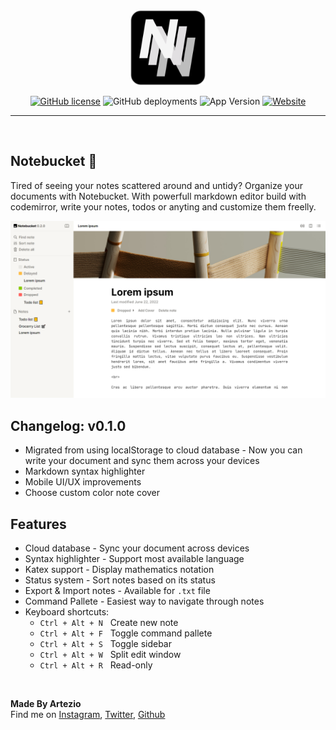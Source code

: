 <!-- Cover -->
<div align='center'>

<img src='./src/assets/logo.svg' alt='logo' width=120>

<br>

[![GitHub license](https://img.shields.io/github/license/Artezi0/note?style=flat-square)](https://github.com/Artezi0/notebucket/blob/new/LICENSE)
![GitHub deployments](https://img.shields.io/github/deployments/Artezi0/notebucket/Production?color=lightGreen&label=build&style=flat-square)
![App Version](https://img.shields.io/badge/version-v0.1.0-orange?style=flat-square)
[![Website](https://img.shields.io/badge/website-online-blueviolet?style=flat-square&logo=vercel)](https://notebucket.vercel.app)

___

</div>

<br>

<!-- Description -->
## Notebucket 📒
Tired of seeing your notes scattered around and untidy? Organize your documents with Notebucket. With powerfull markdown editor build with codemirror, write your notes, todos or anyting and customize them freelly.

<img src='./src/assets/Screenshot1.png' alt='Scr1'>

<br>

<!-- Changelog from latest release -->
## Changelog:  v0.1.0

- Migrated from using localStorage to cloud database - Now you can write your document and sync them across your devices
- Markdown syntax highlighter 
- Mobile UI/UX improvements
- Choose custom color note cover


<!-- Features -->
## Features
- Cloud database - Sync your document across devices
- Syntax highlighter - Support most available language
- Katex support - Display mathematics notation
- Status system - Sort notes based on its status
- Export & Import notes - Available for `.txt` file
- Command Pallete - Easiest way to navigate through notes
- Keyboard shortcuts:
    - `Ctrl + Alt + N` &nbsp; Create new note
    - `Ctrl + Alt + F` &nbsp; Toggle command pallete
    - `Ctrl + Alt + S` &nbsp; Toggle sidebar
    - `Ctrl + Alt + W` &nbsp; Split edit window
    - `Ctrl + Alt + R` &nbsp; Read-only

<br>

**Made By Artezio** <br /> Find me on 
[Instagram](https://instagram.com/artezio_),
[Twitter](https://twitter.com/Artezio0),
[Github](https://github.com/Artezi0)
